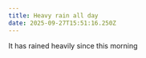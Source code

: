 ```yaml
---
title: Heavy rain all day
date: 2025-09-27T15:51:16.250Z
---
```


It has rained heavily since this morning
